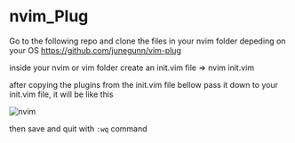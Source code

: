 # nvim_Plug

Go to the following repo and clone the files in your nvim folder depeding on your OS
https://github.com/junegunn/vim-plug

inside your nvim or vim folder 
create an init.vim file => nvim init.vim

after copying the plugins from the init.vim file bellow
pass it down to your init.vim file, it will be like this 

![nvim](https://user-images.githubusercontent.com/72669865/148782664-30f94255-b6e8-4485-8ec8-c0d058f044f5.png)

then save and quit with `:wq` command
